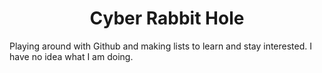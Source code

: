 <h1 align="center">Cyber Rabbit Hole</h1>
Playing around with Github and making lists to learn and stay interested. 
I have no idea what I am doing.
